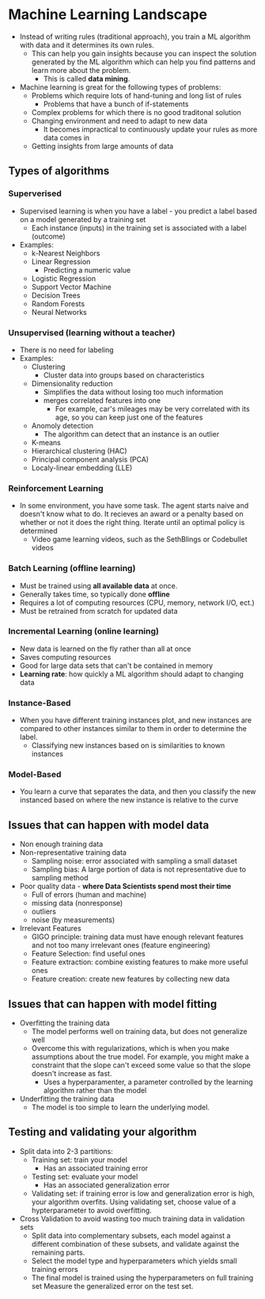 # Machine Learning Landscape

- Instead of writing rules (traditional approach), you train a ML algorithm with data and it determines its own rules.
  - This can help you gain insights because you can inspect the solution generated by the ML algorithm which can help you find patterns and learn more about the problem.
    - This is called **data mining**.
- Machine learning is great for the following types of problems:
  - Problems which require lots of hand-tuning and long list of rules
    - Problems that have a bunch of if-statements
  - Complex problems for which there is no good traditonal solution
  - Changing environment and need to adapt to new data
    - It becomes impractical to continuously update your rules as more data comes in
  - Getting insights from large amounts of data

## Types of algorithms

### Superverised
- Supervised learning is when you have a label - you predict a label based on a model generated by a training set
  - Each instance (inputs) in the training set is associated with a label (outcome)
- Examples:
  - k-Nearest Neighbors
  - Linear Regression
    - Predicting a numeric value
  - Logistic Regression
  - Support Vector Machine
  - Decision Trees
  - Random Forests
  - Neural Networks

### Unsupervised (learning without a teacher)
- There is no need for labeling
- Examples:
  - Clustering
    - Cluster data into groups based on characteristics
  - Dimensionality reduction
    - Simplifies the data without losing too much information
    - merges correlated features into one
      - For example, car's mileages may be very correlated with its age, so you can keep just one of the features
  - Anomoly detection
    - The algorithm can detect that an instance is an outlier
  - K-means
  - Hierarchical clustering (HAC)
  - Principal component analysis (PCA)
  - Localy-linear embedding (LLE)

### Reinforcement Learning
- In some environment, you have some task.  The agent starts naive and doesn't know what to do.  It recieves an award or a penalty based on whether or not it does the right thing.  Iterate until an optimal policy is determined
  - Video game learning videos, such as the SethBlings or Codebullet videos

### Batch Learning (offline learning)
- Must be trained using **all available data** at once.
- Generally takes time, so typically done **offline**
- Requires a lot of computing resources (CPU, memory, network I/O, ect.)
- Must be retrained from scratch for updated data

### Incremental Learning (online learning)
- New data is learned on the fly rather than all at once
- Saves computing resources
- Good for large data sets that can't be contained in memory
- **Learning rate**: how quickly a ML algorithm should adapt to changing data

### Instance-Based
- When you have different training instances plot, and new instances are compared to other instances similar to them in order to determine the label.
  - Classifying new instances based on is similarities to known instances

### Model-Based
- You learn a curve that separates the data, and then you classify the new instanced based on where the new instance is relative to the curve

## Issues that can happen with model data
- Non enough training data
- Non-representative training data
  - Sampling noise: error associated with sampling a small dataset
  - Sampling bias: A large portion of data is not representative due to sampling method
- Poor quality data - **where Data Scientists spend most their time**
  - Full of errors (human and machine)
  - missing data (nonresponse)
  - outliers
  - noise (by measurements)
- Irrelevant Features
  - GIGO principle: training data must have enough relevant features and not too many irrelevant ones (feature engineering)
  - Feature Selection: find useful ones
  - Feature extraction: combine existing features to make more useful ones
  - Feature creation: create new features by collecting new data

## Issues that can happen with model fitting
- Overfitting the training data
  - The model performs well on training data, but does not generalize well
  - Overcome this with regularizations, which is when you make assumptions about the true model.  For example, you might make a constraint that the slope can't exceed some value so that the slope doesn't increase as fast.
    - Uses a hyperparamenter, a parameter controlled by the learning algorithm rather than the model
- Underfitting the training data
  - The model is too simple to learn the underlying model.

## Testing and validating your algorithm
- Split data into 2-3 partitions:
  - Training set: train your model
    - Has an associated training error
  - Testing set: evaluate your model
    - Has an associated generalization error
  - Validating set: if training error is low and generalization error is high, your algorithm overfits.  Using validating set, choose value of a hypterparameter to avoid overfitting.
- Cross Validation to avoid wasting too much training data in validation sets
  - Split data into complementary subsets, each model against a different combination of these subsets, and validate against the remaining parts.
  - Select the model type and hyperparameters which yields small training errors
  - The final model is trained using the hyperparameters on full training set
Measure the generalized error on the test set.

